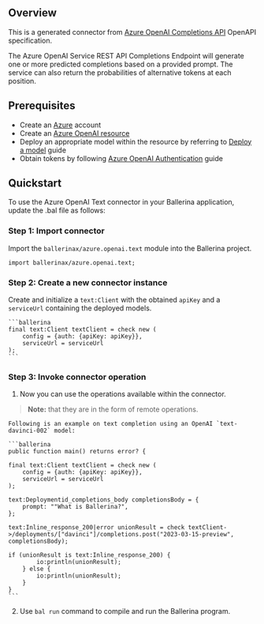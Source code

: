 ## Overview
This is a generated connector from [Azure OpenAI Completions API](https://learn.microsoft.com/en-us/azure/cognitive-services/openai/reference#completions/) OpenAPI specification.

The Azure  OpenAI Service REST API Completions Endpoint will generate one or more predicted completions based on a provided prompt. The service can also return the probabilities of alternative tokens at each position.

## Prerequisites
- Create an [Azure](https://azure.microsoft.com/en-us/features/azure-portal/) account
- Create an [Azure OpenAI resource](https://learn.microsoft.com/en-us/azure/cognitive-services/openai/how-to/create-resource)
- Deploy an appropriate model within the resource by referring to [Deploy a model](https://learn.microsoft.com/en-us/azure/cognitive-services/openai/how-to/create-resource?pivots=web-portal#deploy-a-model) guide
- Obtain tokens by following [Azure OpenAI Authentication](https://learn.microsoft.com/en-us/azure/cognitive-services/openai/reference#authentication) guide

## Quickstart

To use the Azure OpenAI Text connector in your Ballerina application, update the .bal file as follows:

### Step 1: Import connector
Import the `ballerinax/azure.openai.text` module into the Ballerina project.

```ballerina
import ballerinax/azure.openai.text;
```

### Step 2: Create a new connector instance

Create and initialize a `text:Client` with the obtained `apiKey` and a `serviceUrl` containing the deployed models.

    ```ballerina
    final text:Client textClient = check new (
        config = {auth: {apiKey: apiKey}},
        serviceUrl = serviceUrl
    );
    ```

### Step 3: Invoke connector operation
1. Now you can use the operations available within the connector. 

>**Note:** that they are in the form of remote operations.

    Following is an example on text completion using an OpenAI `text-davinci-002` model:

    ```ballerina
    public function main() returns error? {

    final text:Client textClient = check new (
        config = {auth: {apiKey: apiKey}},
        serviceUrl = serviceUrl
    );

    text:Deploymentid_completions_body completionsBody = {
        prompt: ""What is Ballerina?",
    };

    text:Inline_response_200|error unionResult = check textClient->/deployments/["davinci"]/completions.post("2023-03-15-preview", completionsBody);

    if (unionResult is text:Inline_response_200) {
            io:println(unionResult);
        } else {
            io:println(unionResult);
        }
    }
    ```

2. Use `bal run` command to compile and run the Ballerina program.